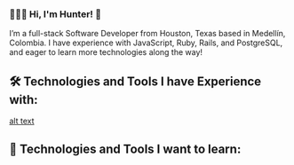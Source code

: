### 👨🏻‍💻 Hi, I'm Hunter! 👋

I’m a full-stack Software Developer from Houston, Texas based in Medellín, Colombia. I have experience with JavaScript, Ruby, Rails, and PostgreSQL, and eager to learn more technologies along the way! 

## 🛠️ Technologies and Tools I have Experience with:
[alt text](https://cdn.jsdelivr.net/gh/devicons/devicon/icons/javascript/javascript-plain.svg)
## 🌱 Technologies and Tools I want to learn:
